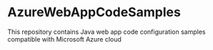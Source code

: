 # AzureWebAppCodeSamples
This repository contains Java web app code configuration samples compatible with Microsoft Azure cloud
